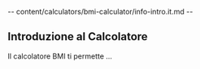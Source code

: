 -- content/calculators/bmi-calculator/info-intro.it.md --

## Introduzione al Calcolatore

Il calcolatore BMI ti permette ...
